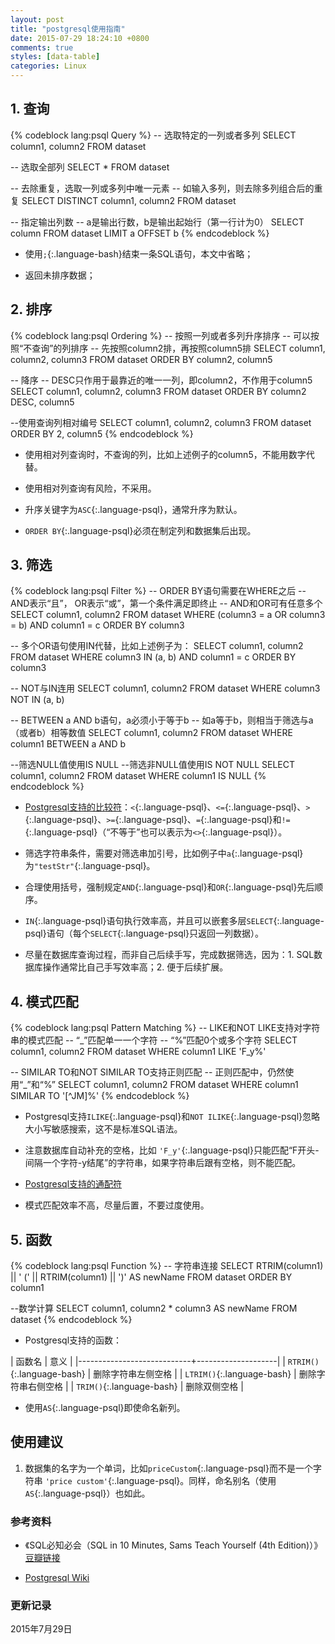 ```yaml
---
layout: post
title: "postgresql使用指南"
date: 2015-07-29 18:24:10 +0800
comments: true
styles: [data-table]
categories: Linux
---
```


## 1. 查询 ##

{% codeblock lang:psql Query %}
-- 选取特定的一列或者多列
SELECT column1, column2
FROM dataset

-- 选取全部列
SELECT *
FROM dataset

-- 去除重复，选取一列或多列中唯一元素
-- 如输入多列，则去除多列组合后的重复
SELECT DISTINCT column1, column2
FROM dataset

-- 指定输出列数
-- a是输出行数，b是输出起始行（第一行计为0）
SELECT column
FROM dataset
LIMIT a OFFSET b
{% endcodeblock %}

<!--more-->

* 使用`;`{:.language-bash}结束一条SQL语句，本文中省略；

* 返回未排序数据；

## 2. 排序 ##

{% codeblock lang:psql Ordering %}
-- 按照一列或者多列升序排序
-- 可以按照“不查询”的列排序
-- 先按照column2排，再按照column5排
SELECT column1, column2, column3
FROM dataset
ORDER BY column2, column5

-- 降序
-- DESC只作用于最靠近的唯一一列，即column2，不作用于column5
SELECT column1, column2, column3
FROM dataset
ORDER BY column2 DESC, column5

--使用查询列相对编号
SELECT column1, column2, column3
FROM dataset
ORDER BY 2, column5
{% endcodeblock %}

* 使用相对列查询时，不查询的列，比如上述例子的column5，不能用数字代替。

* 使用相对列查询有风险，不采用。

* 升序关键字为`ASC`{:.language-psql}，通常升序为默认。

* `ORDER BY`{:.language-psql}必须在制定列和数据集后出现。


## 3. 筛选 ##

{% codeblock lang:psql Filter %}
-- ORDER BY语句需要在WHERE之后
-- AND表示“且”， OR表示“或”，第一个条件满足即终止
-- AND和OR可有任意多个
SELECT column1, column2
FROM dataset 
WHERE (column3 = a OR column3 = b) AND column1 = c
ORDER BY column3

-- 多个OR语句使用IN代替，比如上述例子为：
SELECT column1, column2
FROM dataset 
WHERE column3 IN (a, b) AND column1 = c
ORDER BY column3

-- NOT与IN连用
SELECT column1, column2
FROM dataset 
WHERE column3 NOT IN (a, b)

-- BETWEEN a AND b语句，a必须小于等于b
-- 如a等于b，则相当于筛选与a（或者b）相等数值
SELECT column1, column2
FROM dataset
WHERE column1 BETWEEN a AND b

--筛选NULL值使用IS NULL
--筛选非NULL值使用IS NOT NULL
SELECT column1, column2
FROM dataset
WHERE column1 IS NULL
{% endcodeblock %}

* [Postgresql支持的比较符](http://www.postgresql.org/docs/9.4/static/functions-comparison.html#FUNCTIONS-COMPARISON-TABLE)：`<`{:.language-psql}、`<=`{:.language-psql}、`>`{:.language-psql}、`>=`{:.language-psql}、`=`{:.language-psql}和`!=`{:.language-psql}（“不等于”也可以表示为`<>`{:.language-psql}）。

* 筛选字符串条件，需要对筛选串加引号，比如例子中`a`{:.language-psql}为`"testStr"`{:.language-psql}。

* 合理使用括号，强制规定`AND`{:.language-psql}和`OR`{:.language-psql}先后顺序。

* `IN`{:.language-psql}语句执行效率高，并且可以嵌套多层`SELECT`{:.language-psql}语句（每个`SELECT`{:.language-psql}只返回一列数据）。

* 尽量在数据库查询过程，而非自己后续手写，完成数据筛选，因为：1. SQL数据库操作通常比自己手写效率高；2. 便于后续扩展。


## 4. 模式匹配 ##

{% codeblock lang:psql Pattern Matching %}
-- LIKE和NOT LIKE支持对字符串的模式匹配
-- “_”匹配单一一个字符
-- “%”匹配0个或多个字符
SELECT column1, column2
FROM dataset
WHERE column1 LIKE 'F_y%'

-- SIMILAR TO和NOT SIMILAR TO支持正则匹配
-- 正则匹配中，仍然使用“_”和“%”
SELECT column1, column2
FROM dataset
WHERE column1 SIMILAR TO '[^JM]%'
{% endcodeblock %}

* Postgresql支持`ILIKE`{:.language-psql}和`NOT ILIKE`{:.language-psql}忽略大小写敏感搜索，这不是标准SQL语法。

* 注意数据库自动补充的空格，比如 `'F_y'`{:.language-psql}只能匹配“F开头-间隔一个字符-y结尾”的字符串，如果字符串后跟有空格，则不能匹配。

* [Postgresql支持的通配符](http://www.postgresql.org/docs/9.4/static/functions-matching.html)

* 模式匹配效率不高，尽量后置，不要过度使用。


## 5. 函数 ##

{% codeblock lang:psql Function %}
-- 字符串连接
SELECT RTRIM(column1) || ' (' || RTRIM(column1) || ')' AS newName
FROM dataset
ORDER BY column1

--数学计算
SELECT column1, column2 * column3 AS newName
FROM dataset
{% endcodeblock %}


* Postgresql支持的函数：


| 函数名                     | 意义               |
|----------------------------+--------------------|
| `RTRIM()`{:.language-bash} | 删除字符串左侧空格 |
| `LTRIM()`{:.language-bash} | 删除字符串右侧空格 |
| `TRIM()`{:.language-bash}  | 删除双侧空格       |


* 使用`AS`{:.language-psql}即使命名新列。









## 使用建议 ##

1. 数据集的名字为一个单词，比如`priceCustom`{:.language-psql}而不是一个字符串 `'price custom'`{:.language-psql}。同样，命名别名（使用`AS`{:.language-psql}）也如此。







### 参考资料 ###

* 《SQL必知必会（SQL in 10 Minutes, Sams Teach Yourself (4th Edition)）》[豆瓣链接](https://book.douban.com/subject/24250054/)

* [Postgresql Wiki](https://wiki.postgresql.org/wiki/9.1%E7%AC%AC%E5%9B%9B%E7%AB%A0) 



### 更新记录 ###

2015年7月29日
